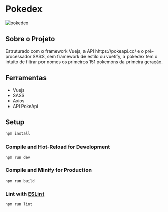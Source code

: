 # Pokedex 
![pokedex](https://user-images.githubusercontent.com/84257110/178411144-7eb99fd7-755c-4247-bc86-44afa7f9ac2d.gif)




## Sobre o Projeto
Estruturado com o framework Vuejs, a API hhtps://pokeapi.co/ e o pré-processador SASS, sem framework de estilo ou vuetify, a pokedex tem o intuito de filtrar por nomes os primeiros 151 pokemóns da primeira geração.

## Ferramentas 
  - Vuejs
  - SASS
  - Axios
  - API PokeApi

## Setup

```sh
npm install
```

### Compile and Hot-Reload for Development

```sh
npm run dev
```

### Compile and Minify for Production

```sh
npm run build
```

### Lint with [ESLint](https://eslint.org/)

```sh
npm run lint
```
